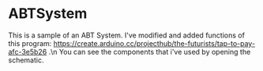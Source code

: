 # ABTSystem

This is a sample of an ABT System.
I've modified and added functions of this program: https://create.arduino.cc/projecthub/the-futurists/tap-to-pay-afc-3e5b26 .\n
You can see the components that i've used by opening the schematic.
